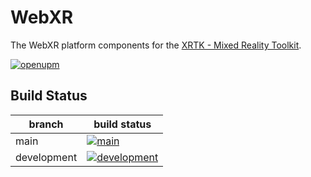 # WebXR

The WebXR platform components for the [XRTK - Mixed Reality Toolkit](https://github.com/XRTK/XRTK-Core).

[![openupm](https://img.shields.io/npm/v/com.xrtk.webxr?label=openupm&registry_uri=https://package.openupm.com)](https://openupm.com/packages/com.xrtk.webxr/)

## Build Status

| branch | build status |
| --- | --- |
| main | [![main](https://github.com/XRTK/com.xrtk.webxr/actions/workflows/build.yml/badge.svg?branch=main)](https://github.com/XRTK/com.xrtk.webxr/actions/workflows/build.yml) |
| development | [![development](https://github.com/XRTK/com.xrtk.webxr/actions/workflows/build.yml/badge.svg?branch=development)](https://github.com/XRTK/com.xrtk.webxr/actions/workflows/build.yml) |
